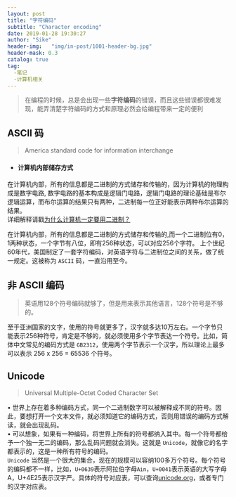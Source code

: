 ```yaml
---
layout: post
title: "字符编码"
subtitle: "Character encoding"
date: 2019-01-28 19:30:27
author: "Sike"
header-img:   "img/in-post/1001-header-bg.jpg"
header-mask: 0.3
catalog: true
tag:
  -笔记
  -计算机相关
---
```


> 在编程的时候，总是会出现一些**字符编码**的错误，而且这些错误都很难发现，能弄清楚字符编码的方式和原理必然会给编程带来一定的便利

## ASCII 码

> America standard  code for information interchange

- #### 计算机内部储存方式
在计算机内部，所有的信息都是二进制的方式储存和传输的，因为计算机的物理构成是数字电路, 数字电路的基本构成是逻辑门电路，逻辑门电路的理论基础是布尔逻辑运算，而布尔运算的结果只有两种，二进制每一位正好能表示两种布尔运算的结果。<br>
详细解释请戳[为什么计算机一定要用二进制？](https://www.zhihu.com/question/35453934)

在计算机内部，所有的信息都是二进制的方式储存和传输的,而一个二进制位有0，1两种状态，一个字节有八位，即有256种状态，可以对应256个字符。
上个世纪60年代，美国制定了一套字符编码，对英语字符与二进制位之间的关系，做了统一规定。这被称为 `ASCII` 码，一直沿用至今。

## 非 ASCII 编码

> 英语用128个符号编码就够了，但是用来表示其他语言，128个符号是不够的。

至于亚洲国家的文字，使用的符号就更多了，汉字就多达10万左右。一个字节只能表示256种符号，肯定是不够的，就必须使用多个字节表达一个符号。比如，简体中文常见的编码方式是 `GB2312`，使用两个字节表示一个汉字，所以理论上最多可以表示 256 x 256 = 65536 个符号。

## Unicode

> Universal Multiple-Octet Coded Character Set

• 世界上存在着多种编码方式，同一个二进制数字可以被解释成不同的符号。因此，要想打开一个文本文件，就必须知道它的编码方式，否则用错误的编码方式解读，就会出现乱码。<br>
• 可以想象，如果有一种编码，将世界上所有的符号都纳入其中。每一个符号都给予一个独一无二的编码，那么乱码问题就会消失。这就是 `Unicode`，就像它的名字都表示的，这是一种所有符号的编码。<br>
`Unicode` 当然是一个很大的集合，现在的规模可以容纳100多万个符号。每个符号的编码都不一样，比如，`U+0639`表示阿拉伯字母`Ain`，`U+0041`表示英语的大写字母A，U+4E25表示汉字严。具体的符号对应表，可以查询[unicode.org](https://unicode.org)，或者专门的汉字对应表。
